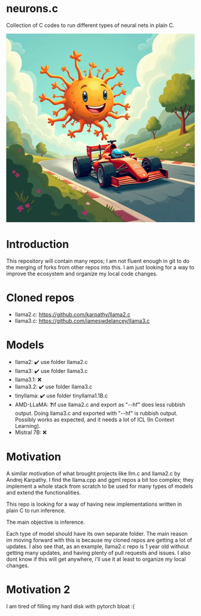 # neurons.c
Collection of C codes to run different types of neural nets in plain C.

![alt text](image.webp "Fast Neurons in C")


# Introduction
This repository will contain many repos; I am not fluent enough in git to do the merging of forks from other repos into this. I am just looking for a way to improve the ecosystem and organize my local code changes.

# Cloned repos
- llama2.c: https://github.com/karpathy/llama2.c
- llama3.c: https://github.com/jameswdelancey/llama3.c

# Models
- llama2: ✔️ use folder llama2.c
- llama3: ✔️ use folder llama3.c
- llama3.1: ❌
- llama3.2: ✔️ use folder llama3.c
- tinyllama: ✔️ use folder tinyllama1.1B.c
- AMD-LLaMA: ❓if use llama2.c and export as "--hf" does less rubbish output. Doing llama3.c and exported with "--hf" is rubbish output. Possibly works as expected, and it needs a lot of ICL (In Context Learning).
- Mistral 7B: ❌

# Motivation
A similar motivation of what brought projects like llm.c and llama2.c by Andrej Karpathy. I find the llama.cpp and ggml repos a bit too complex; they implement a whole stack from scratch to be used for many types of models and extend the functionalities.

This repo is looking for a way of having new implementations written in plain C to run inference.

The main objective is inference.

Each type of model should have its own separate folder. The main reason im moving forward with this is because my cloned repos are getting a lot of updates. I also see that, as an example, llama2.c repo is 1 year old without getting many updates, and having plenty of pull requests and issues. I also dont know if this will get anywhere, i'll use it at least to organize my local changes.

# Motivation 2
I am tired of filling my hard disk with pytorch bloat :(

